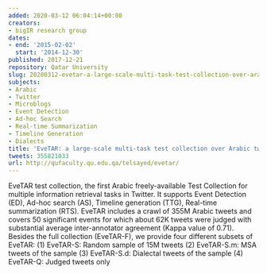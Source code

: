 ```yaml
---
added: 2020-03-12 06:04:14+00:00
creators:
- bigIR research group
dates:
- end: '2015-02-02'
  start: '2014-12-30'
published: 2017-12-21
repository: Qatar University
slug: 20200312-evetar-a-large-scale-multi-task-test-collection-over-arabic-tweets
subjects:
- Arabic
- Twitter
- Microblogs
- Event Detection
- Ad-hoc Search
- Real-time Summarization
- Timeline Generation
- Dialects
title: 'EveTAR: a large-scale multi-task test collection over Arabic tweets'
tweets: 355821033
url: http://qufaculty.qu.edu.qa/telsayed/evetar/
---
```


EveTAR test collection, the first Arabic freely-available Test Collection  for multiple information retrieval tasks in Twitter. It supports  Event Detection (ED), Ad-hoc search (AS), Timeline generation (TTG), Real-time  summarization (RTS).  EveTAR includes a crawl of 355M Arabic tweets and covers  50 significant events for which about 62K tweets were judged with substantial  average inter-annotator agreement (Kappa value of 0.71). Besides the full  collection (EveTAR-F), we provide four different subsets of EveTAR:  (1) EveTAR-S: Random sample of 15M tweets (2) EveTAR-S.m: MSA tweets of the sample  (3) EveTAR-S.d: Dialectal tweets of the sample  (4) EveTAR-Q: Judged tweets only

